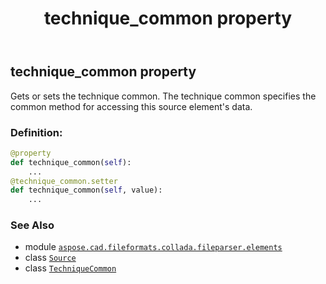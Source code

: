 ﻿---
title: technique_common property
second_title: Aspose.CAD for Python via .NET API References
description: 
type: docs
weight: 80
url: /python-net/aspose.cad.fileformats.collada.fileparser.elements/source/technique_common/
is_root: false
---

## technique_common property


Gets or sets the technique common.
The technique common specifies the common method for accessing this source element's data.
### Definition:
```python
@property
def technique_common(self):
    ...
@technique_common.setter
def technique_common(self, value):
    ...
```

### See Also
* module [`aspose.cad.fileformats.collada.fileparser.elements`](../../)
* class [`Source`](/cad/python-net/aspose.cad.fileformats.collada.fileparser.elements/source)
* class [`TechniqueCommon`](/cad/python-net/aspose.cad.fileformats.collada.fileparser.elements/techniquecommon)
